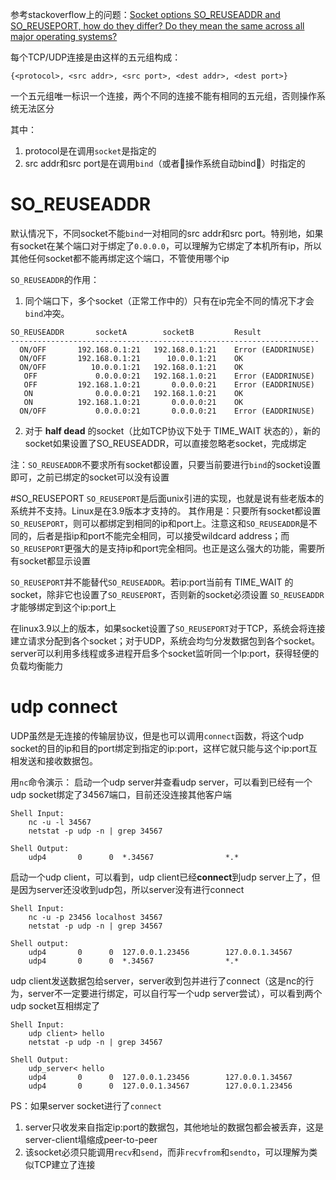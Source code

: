 参考stackoverflow上的问题：[Socket options SO_REUSEADDR and SO_REUSEPORT, how do they differ? Do they mean the same across all major operating systems?](https://stackoverflow.com/questions/14388706/socket-options-so-reuseaddr-and-so-reuseport-how-do-they-differ-do-they-mean-t?utm_medium=organic&utm_source=google_rich_qa&utm_campaign=google_rich_qa)

每个TCP/UDP连接是由这样的五元组构成：

`{<protocol>, <src addr>, <src port>, <dest addr>, <dest port>}`

一个五元组唯一标识一个连接，两个不同的连接不能有相同的五元组，否则操作系统无法区分

其中：
1. protocol是在调用`socket`是指定的
2. src addr和src port是在调用`bind`（或者操作系统自动bind）时指定的

# SO_REUSEADDR
默认情况下，不同socket不能`bind`一对相同的src addr和src port。特别地，如果有socket在某个端口对于绑定了`0.0.0.0`，可以理解为它绑定了本机所有ip，所以其他任何socket都不能再绑定这个端口，不管使用哪个ip

`SO_REUSEADDR`的作用：
1. 同个端口下，多个socket（正常工作中的）只有在ip完全不同的情况下才会`bind`冲突。

```
SO_REUSEADDR       socketA        socketB         Result
---------------------------------------------------------------------
  ON/OFF       192.168.0.1:21   192.168.0.1:21    Error (EADDRINUSE)
  ON/OFF       192.168.0.1:21      10.0.0.1:21    OK
  ON/OFF          10.0.0.1:21   192.168.0.1:21    OK
   OFF             0.0.0.0:21   192.168.1.0:21    Error (EADDRINUSE)
   OFF         192.168.1.0:21       0.0.0.0:21    Error (EADDRINUSE)
   ON              0.0.0.0:21   192.168.1.0:21    OK
   ON          192.168.1.0:21       0.0.0.0:21    OK
  ON/OFF           0.0.0.0:21       0.0.0.0:21    Error (EADDRINUSE)
```

2. 对于 **half dead** 的socket（比如TCP协议下处于 TIME_WAIT 状态的），新的socket如果设置了SO_REUSEADDR，可以直接忽略老socket，完成绑定

注：`SO_REUSEADDR`不要求所有socket都设置，只要当前要进行`bind`的socket设置即可，之前已绑定的socket可以没有设置

#SO_REUSEPORT
`SO_REUSEPORT`是后面unix引进的实现，也就是说有些老版本的系统并不支持。Linux是在3.9版本才支持的。
其作用是：只要所有socket都设置`SO_REUSEPORT`，则可以都绑定到相同的ip和port上。注意这和`SO_REUSEADDR`是不同的，后者是指ip和port不能完全相同，可以接受wildcard address；而`SO_REUSEPORT`更强大的是支持ip和port完全相同。也正是这么强大的功能，需要所有socket都显示设置

`SO_REUSEPORT`并不能替代`SO_REUSEADDR`。若ip:port当前有 TIME_WAIT 的socket，除非它也设置了`SO_REUSEPORT`，否则新的socket必须设置 `SO_REUSEADDR` 才能够绑定到这个ip:port上

在linux3.9以上的版本，如果socket设置了`SO_REUSEPORT`对于TCP，系统会将连接建立请求分配到各个socket；对于UDP，系统会均匀分发数据包到各个socket。server可以利用多线程或多进程开启多个socket监听同一个Ip:port，获得轻便的负载均衡能力

# udp connect
UDP虽然是无连接的传输层协议，但是也可以调用`connect`函数，将这个udp socket的目的ip和目的port绑定到指定的ip:port，这样它就只能与这个ip:port互相发送和接收数据包。

用`nc`命令演示：
启动一个udp server并查看udp server，可以看到已经有一个udp socket绑定了34567端口，目前还没连接其他客户端
```
Shell Input:
    nc -u -l 34567
    netstat -p udp -n | grep 34567

Shell Output:
    udp4       0      0  *.34567                *.*
```

启动一个udp client，可以看到，udp client已经**connect**到udp server上了，但是因为server还没收到udp包，所以server没有进行connect
```
Shell Input:
    nc -u -p 23456 localhost 34567
    netstat -p udp -n | grep 34567

Shell output:
    udp4       0      0  127.0.0.1.23456        127.0.0.1.34567
    udp4       0      0  *.34567                *.*
```

udp client发送数据包给server，server收到包并进行了connect（这是nc的行为，server不一定要进行绑定，可以自行写一个udp server尝试），可以看到两个udp socket互相绑定了
```
Shell Input:
    udp client> hello
    netstat -p udp -n | grep 34567 

Shell Output:
    udp_server< hello
    udp4       0      0  127.0.0.1.23456        127.0.0.1.34567
    udp4       0      0  127.0.0.1.34567        127.0.0.1.23456
```

PS：如果server socket进行了`connect`
1. server只收发来自指定ip:port的数据包，其他地址的数据包都会被丢弃，这是server-client塌缩成peer-to-peer
2. 该socket必须只能调用`recv`和`send`，而非`recvfrom`和`sendto`，可以理解为类似TCP建立了连接